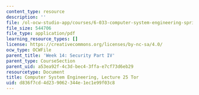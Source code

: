 ```yaml
---
content_type: resource
description: ''
file: /ol-ocw-studio-app/courses/6-033-computer-system-engineering-spring-2018/d836f7cd4d239062344e1ec1e99f03c8_MIT6_033S18lec25.pdf
file_size: 544706
file_type: application/pdf
learning_resource_types: []
license: https://creativecommons.org/licenses/by-nc-sa/4.0/
ocw_type: OCWFile
parent_title: 'Week 14: Security Part IV'
parent_type: CourseSection
parent_uid: a53ea92f-4c3d-bec4-3ffa-e7cf73d6eb29
resourcetype: Document
title: Computer System Engineering, Lecture 25 Tor
uid: d836f7cd-4d23-9062-344e-1ec1e99f03c8
---
```

